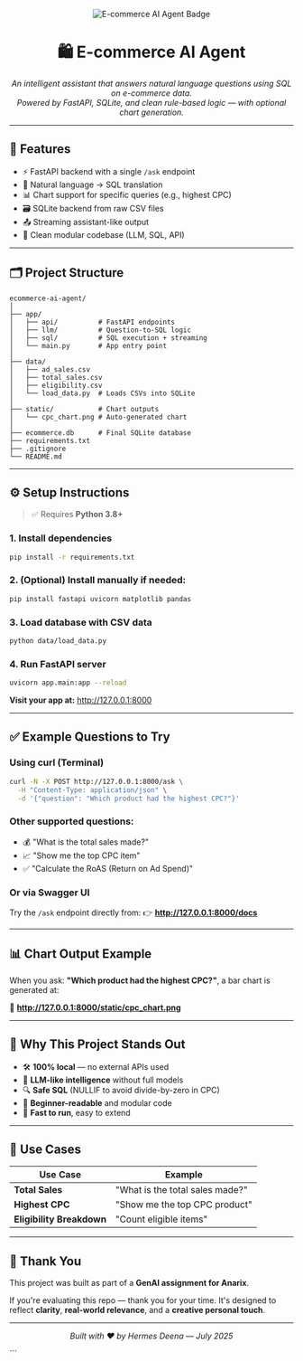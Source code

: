<p align="center">
  <img src="https://sjc.microlink.io/BWGxIYmK_xalxpHmOVKoeVTR_3F7dFV9q664357xNHAUQda1H55SN_81tDkm5UaV71Np54rwt3Qb8GrSegNWaA.jpeg" alt="E-commerce AI Agent Badge" />
</p>

<h1 align="center">🛍️ E-commerce AI Agent</h1>

<p align="center">
  <i>An intelligent assistant that answers natural language questions using SQL on e-commerce data.<br>
  Powered by FastAPI, SQLite, and clean rule-based logic — with optional chart generation.</i>
</p>

---

## 🚀 Features

- ⚡ FastAPI backend with a single `/ask` endpoint
- 🧠 Natural language → SQL translation
- 📊 Chart support for specific queries (e.g., highest CPC)
- 🗃️ SQLite backend from raw CSV files
- 📤 Streaming assistant-like output
- 🧱 Clean modular codebase (LLM, SQL, API)

---

## 🗂️ Project Structure

```
ecommerce-ai-agent/
│
├── app/
│   ├── api/          # FastAPI endpoints
│   ├── llm/          # Question-to-SQL logic
│   ├── sql/          # SQL execution + streaming
│   └── main.py       # App entry point
│
├── data/
│   ├── ad_sales.csv
│   ├── total_sales.csv
│   ├── eligibility.csv
│   └── load_data.py  # Loads CSVs into SQLite
│
├── static/           # Chart outputs
│   └── cpc_chart.png # Auto-generated chart
│
├── ecommerce.db      # Final SQLite database
├── requirements.txt
├── .gitignore
└── README.md
```

---

## ⚙️ Setup Instructions

> ✅ Requires **Python 3.8+**

### 1. **Install dependencies**
```bash
pip install -r requirements.txt
```

### 2. **(Optional) Install manually if needed:**
```bash
pip install fastapi uvicorn matplotlib pandas
```

### 3. **Load database with CSV data**
```bash
python data/load_data.py
```

### 4. **Run FastAPI server**
```bash
uvicorn app.main:app --reload
```

**Visit your app at:** http://127.0.0.1:8000

---

## ✅ Example Questions to Try

### Using curl (Terminal)
```bash
curl -N -X POST http://127.0.0.1:8000/ask \
  -H "Content-Type: application/json" \
  -d '{"question": "Which product had the highest CPC?"}'
```

### Other supported questions:
- 💰 "What is the total sales made?"
- 📈 "Show me the top CPC item"
- ✅ "Calculate the RoAS (Return on Ad Spend)"

### Or via Swagger UI
Try the `/ask` endpoint directly from:
👉 **http://127.0.0.1:8000/docs**

---

## 📊 Chart Output Example

When you ask: **"Which product had the highest CPC?"**,
a bar chart is generated at:

📍 **http://127.0.0.1:8000/static/cpc_chart.png**

---

## 🎯 Why This Project Stands Out

- 🛠️ **100% local** — no external APIs used
- 🧠 **LLM-like intelligence** without full models
- 🔍 **Safe SQL** (NULLIF to avoid divide-by-zero in CPC)
- 🧼 **Beginner-readable** and modular code
- 🚀 **Fast to run**, easy to extend

---

## 🧪 Use Cases

| Use Case | Example |
|----------|---------|
| **Total Sales** | "What is the total sales made?" |
| **Highest CPC** | "Show me the top CPC product" |
| **Eligibility Breakdown** | "Count eligible items" |

---

## 🙌 Thank You

This project was built as part of a **GenAI assignment for Anarix**.

If you're evaluating this repo — thank you for your time.
It's designed to reflect **clarity**, **real-world relevance**, and a **creative personal touch**.

---

<p align="center">
  <i>Built with ❤️ by Hermes Deena — July 2025</i>
</p>
```